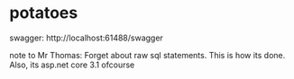 # potatoes

swagger: http://localhost:61488/swagger

note to Mr Thomas:
Forget about raw sql statements. This is how its done.
Also, its asp.net core 3.1 ofcourse

